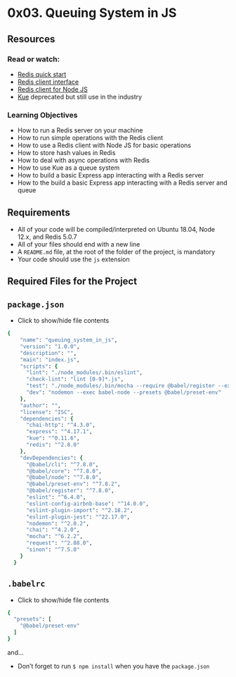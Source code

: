 # 0x03. Queuing System in JS

## Resources
### Read or watch:

+ [Redis quick start](https://redis.io/docs/getting-started/)
+ [Redis client interface](https://redis.io/docs/ui/cli/)
+ [Redis client for Node JS](https://github.com/redis/node-redis)
+ [Kue](https://github.com/Automattic/kue) deprecated but still use in the industry

### Learning Objectives

+ How to run a Redis server on your machine
+ How to run simple operations with the Redis client
+ How to use a Redis client with Node JS for basic operations
+ How to store hash values in Redis
+ How to deal with async operations with Redis
+ How to use Kue as a queue system
+ How to build a basic Express app interacting with a Redis server
+ How to the build a basic Express app interacting with a Redis server and queue


## Requirements
+ All of your code will be compiled/interpreted on Ubuntu 18.04, Node 12.x, and Redis 5.0.7
+ All of your files should end with a new line
+ A `README.md` file, at the root of the folder of the project, is mandatory
+ Your code should use the `js` extension

## Required Files for the Project

## `package.json`
+ Click to show/hide file contents
```ruby
{
    "name": "queuing_system_in_js",
    "version": "1.0.0",
    "description": "",
    "main": "index.js",
    "scripts": {
      "lint": "./node_modules/.bin/eslint",
      "check-lint": "lint [0-9]*.js",
      "test": "./node_modules/.bin/mocha --require @babel/register --exit",
      "dev": "nodemon --exec babel-node --presets @babel/preset-env"
    },
    "author": "",
    "license": "ISC",
    "dependencies": {
      "chai-http": "^4.3.0",
      "express": "^4.17.1",
      "kue": "^0.11.6",
      "redis": "^2.8.0"
    },
    "devDependencies": {
      "@babel/cli": "^7.8.0",
      "@babel/core": "^7.8.0",
      "@babel/node": "^7.8.0",
      "@babel/preset-env": "^7.8.2",
      "@babel/register": "^7.8.0",
      "eslint": "^6.4.0",
      "eslint-config-airbnb-base": "^14.0.0",
      "eslint-plugin-import": "^2.18.2",
      "eslint-plugin-jest": "^22.17.0",
      "nodemon": "^2.0.2",
      "chai": "^4.2.0",
      "mocha": "^6.2.2",
      "request": "^2.88.0",
      "sinon": "^7.5.0"
    }
  }
```

## `.babelrc`
+ Click to show/hide file contents
```ruby
{
  "presets": [
    "@babel/preset-env"
  ]
}
```
and…
+ Don’t forget to run `$ npm install` when you have the `package.json`
